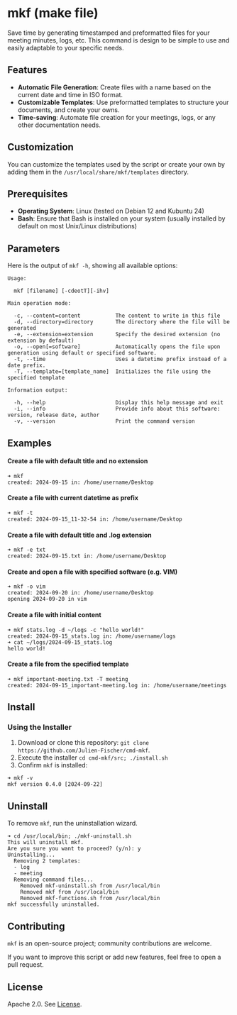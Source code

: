 # mkf (make file)

Save time by generating timestamped and preformatted files for your meeting minutes, logs, etc.
This command is design to be simple to use and easily adaptable to your specific needs.

## Features

- **Automatic File Generation**: Create files with a name based on the current date and time in ISO format.
- **Customizable Templates**: Use preformatted templates to structure your documents, and create your owns.
- **Time-saving**: Automate file creation for your meetings, logs, or any other documentation needs.

## Customization

You can customize the templates used by the script or create your own by adding them in the `/usr/local/share/mkf/templates` directory.


## Prerequisites

- **Operating System**: Linux (tested on Debian 12 and Kubuntu 24)
- **Bash**: Ensure that Bash is installed on your system (usually installed by default on most Unix/Linux distributions)

## Parameters

Here is the output of `mkf -h`, showing all available options:

```
Usage:

  mkf [filename] [-cdeotT][-ihv]

Main operation mode:

  -c, --content=content           The content to write in this file
  -d, --directory=directory       The directory where the file will be generated
  -e, --extension=extension       Specify the desired extension (no extension by default)
  -o, --open[=software]           Automatically opens the file upon generation using default or specified software.
  -t, --time                      Uses a datetime prefix instead of a date prefix.
  -T, --template=[template_name]  Initializes the file using the specified template
  
Information output:
  
  -h, --help                      Display this help message and exit
  -i, --info                      Provide info about this software: version, release date, author
  -v, --version                   Print the command version
```


## Examples

#### Create a file with default title and no extension
```
➜ mkf
created: 2024-09-15 in: /home/username/Desktop
```

#### Create a file with current datetime as prefix
```
➜ mkf -t
created: 2024-09-15_11-32-54 in: /home/username/Desktop
```

#### Create a file with default title and .log extension
```
➜ mkf -e txt
created: 2024-09-15.txt in: /home/username/Desktop
```

#### Create and open a file with specified software (e.g. VIM)
```
➜ mkf -o vim
created: 2024-09-20 in: /home/username/Desktop
opening 2024-09-20 in vim
```

#### Create a file with initial content
```
➜ mkf stats.log -d ~/logs -c "hello world!"
created: 2024-09-15_stats.log in: /home/username/logs
➜ cat ~/logs/2024-09-15_stats.log 
hello world!
```

#### Create a file from the specified template
```
➜ mkf important-meeting.txt -T meeting
created: 2024-09-15_important-meeting.log in: /home/username/meetings
```

## Install

### Using the Installer

1. Download or clone this repository: `git clone https://github.com/Julien-Fischer/cmd-mkf`.
2. Execute the installer `cd cmd-mkf/src; ./install.sh`
3. Confirm `mkf` is installed:

```
➜ mkf -v
mkf version 0.4.0 [2024-09-22]
```

## Uninstall

To remove `mkf`, run the uninstallation wizard.
```
➜ cd /usr/local/bin; ./mkf-uninstall.sh
This will uninstall mkf.
Are you sure you want to proceed? (y/n): y
Uninstalling...
  Removing 2 templates:
  - log
  - meeting
  Removing command files...
    Removed mkf-uninstall.sh from /usr/local/bin
    Removed mkf from /usr/local/bin
    Removed mkf-functions.sh from /usr/local/bin
mkf successfully uninstalled.
```

## Contributing

`mkf` is an open-source project; community contributions are welcome.

If you want to improve this script or add new features, feel free to open a pull request.

## License

Apache 2.0. See [License](https://github.com/Julien-Fischer/cmd-mkf/blob/master/LICENSE).

